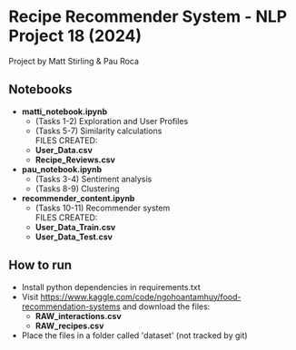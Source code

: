 # Recipe Recommender System - NLP Project 18 (2024)

Project by Matt Stirling & Pau Roca


## Notebooks

* **matti_notebook.ipynb**
    * (Tasks 1-2) Exploration and User Profiles
    * (Tasks 5-7) Similarity calculations \
    FILES CREATED:
    * **User_Data.csv**
    * **Recipe_Reviews.csv**
* **pau_notebook.ipynb**
    * (Tasks 3-4) Sentiment analysis
    * (Tasks 8-9) Clustering
* **recommender_content.ipynb** 
    * (Tasks 10-11) Recommender system \
    FILES CREATED:
    * **User_Data_Train.csv**
    * **User_Data_Test.csv**


## How to run

* Install python dependencies in requirements.txt
* Visit https://www.kaggle.com/code/ngohoantamhuy/food-recommendation-systems and download the files: 
    * **RAW_interactions.csv**
    * **RAW_recipes.csv**
* Place the files in a folder called 'dataset' (not tracked by git)
